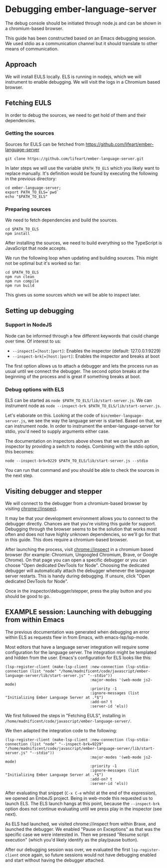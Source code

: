# Debugging ember-language-server

The debug console should be initiated through node.js and can be shown in a chromium-based browser.

This guide has been constructed based on an Emacs debugging session. We used stdio as a communication channel but it should translate to other means of communication.

## Approach

We will install EULS locally.  ELS is running in nodejs, which we will instrument to enable debugging.  We will visit the logs in a Chromium based browser.

## Fetching EULS

In order to debug the sources, we need to get hold of them and their dependencies.

### Getting the sources

Sources for EULS can be fetched from https://github.com/lifeart/ember-language-server

    git clone https://github.com/lifeart/ember-language-server.git

In later steps we will use the variable `$PATH_TO_ELS` which you likely want to replace manually.  It's definition would be found by executing the following in the previous directory:

    cd ember-language-server;
    export PATH_TO_ELS=`pwd`
    echo "$PATH_TO_ELS"

### Preparing sources

We need to fetch dependencies and build the sources.

    cd $PATH_TO_ELS
    npm install

After installing the sources, we need to build everything so the TypeScript is JavaScript that node accepts.

We run the following loop when updating and building sources.  This might not be optimal but it's worked so far:

    cd $PATH_TO_ELS
    npm run clean
    npm run compile
    npm run build

This gives us some sources which we will be able to inspect later.

## Setting up debugging

### Support in NodeJS

Node can be informed through a few different keywords that could change over time.  Of interest to us:

- `--inspect[=[host:]port]`: Enables the inspector (default: 127.0.0.1:9229)
- `--inspect-brk[=[host:]port]`: Enables the inspector and breaks at boot

The first option allows us to attach a debugger and lets the process run as usual until we connect the debugger.  The second option breaks at the beginning of the process and is great if something breaks at boot.

### Debug options with ELS

ELS can be started as `node $PATH_TO_ELS/lib/start-server.js`.  We can instrument node as `node --inspect-brk $PATH_TO_ELS/lib/start-server.js`.

Let's elaborate on this.  Looking at the code of `bin/ember-language-server.js`, we see the way the language server is started.  Based on that, we can instrument node.  In order to instrument the ember-language-server for stdio, you'd need to supply arguments either case.

The documentation on inspectors above shows that we can launch an inspector by providing a switch to nodejs.  Combining with the stdio option, this becomes:

    node --inspect-brk=9229 $PATH_TO_ELS/lib/start-server.js --stdio

You can run that command and you should be able to check the sources in the next step.

## Visiting debugger and stepper

We will connect to the debugger from a chromium-based browser by visiting [chrome://inspect](chrome://inspect "Nodejs inspector").

It may be that your development environment allows you to connect to the debugger directly.  Chances are that you're visiting this guide for support.  Debugging through the browser seems to be the solution that works most often and does not have highly unknown dependencies, so we'll go for that in this guide.  This does require a chromium-based browser.

After launching the process, visit [chrome://inspect](chrome://inspect "Nodejs inspector") in a chromium based browser (for example: Chromium, Ungoogled Chromium, Brave, or Google Chrome).  On that page you can open a specific debugger or you can choose "Open dedicated DevTools for Node".  Choosing the dedicated debugger will automatically attach the debugger whenever the language server restarts.  This is handy during debugging.  If unsure, click "Open dedicated DevTools for Node".

Once in the inspector/debugger/stepper, press the play button and you should be good to go.

## EXAMPLE session: Launching with debugging from within Emacs

The previous documentation was generated when debugging an error within ELS as requests flew in from Emacs, with emacs-lsp/lsp-mode.

Most editors that have a language server integration will require some configuration for the language server.  The integration might be templated and hidden from the user.  Emacs's configuration for ELS looks like this:

    (lsp-register-client (make-lsp-client :new-connection (lsp-stdio-connection (list "node" "/home/madnificent/code/javascript/ember-language-server/lib/start-server.js" "--stdio"))
                                          :major-modes '(web-mode js2-mode)
                                          :priority -1
                                          :ignore-messages (list "Initializing Ember Language Server at .*$")
                                          :add-on? t
                                          :server-id 'els))

We first followed the steps in "Fetching EULS", installing in `/home/madnificent/code/javascript/ember-language-server/`.

We then adapted the integration code to the following:

    (lsp-register-client (make-lsp-client :new-connection (lsp-stdio-connection (list "node" "--inspect-brk=9229" "/home/madnificent/code/javascript/ember-language-server/lib/start-server.js" "--stdio"))
                                          :major-modes '(web-mode js2-mode)
                                          :priority -1
                                          :ignore-messages (list "Initializing Ember Language Server at .*$")
                                          :add-on? t
                                          :server-id 'els))

After evaluating that snippet (`C-x C-e` whilst at the end of the expression), we opened an EmbeJS project.  Being in web-mode this requested us to launch ELS.  The ELS launch hangs at this point, because the `--inspect-brk` option does not continue evaluating until we press play in the inspector (see next).

As ELS had launched, we visited chrome://inspect from within Brave, and launched the debugger.  We enabled "Pause on Exceptions" as that was the specific case we were interested in.  Then we pressed "Resume script execution" (which you'd likely identify as the play/pause button).

After our debugging session was over, we evaluated the first `lsp-register-client` once again, so future sessions would not have debugging enabled and start without having the debugger attached.
